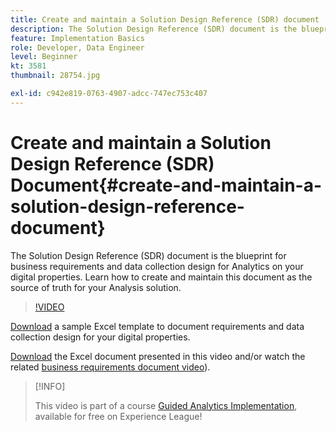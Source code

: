 ```yaml
---
title: Create and maintain a Solution Design Reference (SDR) document
description: The Solution Design Reference (SDR) document is the blueprint for business requirements and data collection design for Analytics on your digital properties. Learn how to create and maintain this document as the source of truth for your Analysis solution.
feature: Implementation Basics
role: Developer, Data Engineer
level: Beginner
kt: 3581
thumbnail: 28754.jpg

exl-id: c942e819-0763-4907-adcc-747ec753c407
---
```

# Create and maintain a Solution Design Reference (SDR) Document{#create-and-maintain-a-solution-design-reference-document}

The Solution Design Reference (SDR) document is the blueprint for business requirements and data collection design for Analytics on your digital properties. Learn how to create and maintain this document as the source of truth for your Analysis solution.

>[!VIDEO](https://video.tv.adobe.com/v/28754/?quality=12)

[Download](assets/aa-implementation-playbook.xlsx) a sample Excel template to document requirements and data collection design for your digital properties.

[Download](assets/geometrixx-clothiers-brd-sdr.xlsx) the Excel document presented in this video and/or watch the related [business requirements document video](creating-a-business-requirements-document.md)).

>[!INFO]
>
> This video is part of a course [Guided Analytics Implementation](https://experienceleague.adobe.com/?recommended=Analytics-D-1-2019.1), available for free on Experience League!
